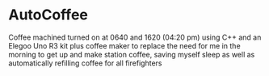 # AutoCoffee
Coffee machined turned on at 0640 and 1620 (04:20 pm) using C++ and an Elegoo Uno R3 kit plus coffee maker to replace the need for me in the morning to get up and make station coffee, saving myself sleep as well as automatically refilling coffee for all firefighters

